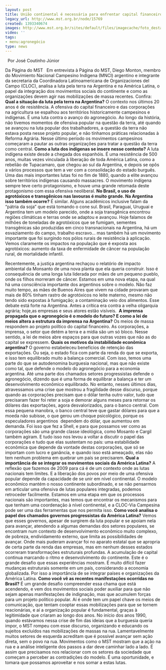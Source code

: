 ```yaml
---
layout: post
title: União continental é necessária para enfrentar capital financeiro
legacy_url: http://www.mst.org.br/node/15769
created: 1393340674
images: http://www.mst.org.br/sites/default/files/imagecache/foto_destaque/diego abre.JPG
video: ''
tags:
- menu:agronegócio
type: news
---
```



 
Por José Coutinho Júnior

Da Página do MST
 
Em entrevista à Página do MST, Diego Monton, membro do Movimiento Nacional Campesino Indigena (MNCI) argentino e integrante da secretaria da Coordinadora Latinoamericana de Organizaciones del Campo (CLOC), analisa a luta pela terra na Argentina e na América Latina, o papel da integração dos movimentos sociais do continente e como as organizações devem agir nas mobilizações de massa recentes.
Confira:
**Qual a situação da luta pela terra na Argentina?**
O contexto nos últimos 20 anos é de resistência. A ofensiva do capital financeiro e das corporações na agricultura se espalhou aos territórios historicamente campesinos e indígenas. É uma luta contra o avanço do agronegócio.
Ao longo da história, não tivemos momentos de ofensiva popular na questão da terra, até quando se avançou na luta popular dos trabalhadores, a questão da terra não estava posta nesse projeto popular, e não tínhamos práticas relacionadas à Reforma Agrária.
Nesse último período os movimentos campesinos começaram a pautar as outras organizações para tratar a questão da terra como central.
**Como a luta dos indígenas se insere nesse contexto?**
A luta indígena existe desde a chegada dos espanhóis. É uma resistência de 500 anos, muitas vezes vinculada à liberação de toda América Latina, como a rebelião de Tupacamaro, que chegou ao sul da Argentina, e depois se opôs a vários processos que tem a ver com a consolidação do estado burguês.
Uma das mais importantes lutas foi no fim de 1880, quando a elite avançou sobre territórios indígenas causando massacres. O movimento indígena sempre teve certo protagonismo, e houve uma grande retomada deste protagonismo com essa ofensiva neoliberal.
**No Brasil, o uso de agrotóxicos e transgênicos nas lavouras é muito grande. Na Argentina isso também ocorre?**
É similar. Alguns acadêmicos inclusive falam da “pátria da soja” que está tomando o cone sul. Brasil, Paraguai, Uruguai e Argentina tem um modelo parecido, onde a soja transgênica encontrou regiões climáticas e terras onde se adaptou e avançou.
Hoje falamos de milhões de toneladas de agrotóxicos que se fumigam, sementes transgênicas são produzidas em cinco transnacionais na Argentina, há um esvaziamento do campo, trabalho escravo... mas também há um movimento importante que foi surgindo nos pólos rurais de resistência à aplicação.
Vemos claramente os impactos na população que é exposta aos agrotóxicos: aumento da taxa de enfermidade de câncer na população rural, de mortalidade infantil. 

Recentemente, a justiça argentina rechaçou o relatório de impacto ambiental da Monsanto de uma nova planta que ela queria construir.
Isso é consequência de uma longa luta liderada por mães de um pequeno pueblo, onde os filhos morreram de câncer. Estamos em uma nova etapa, na qual há uma consciência importante dos argentinos sobre o modelo.
Não faz muito tempo, as mães de Buenos Aires que vivem na cidade provaram que mais de 80% tinham rastro de agrotóxicos no leite materno, mesmo não tendo sido expostas à fumigação; a contaminação veio dos alimentos.
Esse debate está forte na Argentina. Antes a crítica era contra a velha oligarquia agrária; hoje,as empresas e seus atores estão visíveis. 
**A imprensa propagada que o agronegócio é o modelo do futuro? E como a lei de meios altera a estrutura da imprensa na Argentina?**
Os meios de massa respondem ao projeto político do capital financeiro. As corporações, a imprensa, o setor que detém a terra e a mídia são um só bloco. Nesse sentido, a lei de meios abre espaços para que outras vozes que não as do capital se expressem.
**Quais os motivos da instabilidade econômica argentina?**
O governo estabeleceu benefícios de retenção das exportações. Ou seja, o estado fica com parte da renda do que se exporta, e isso tem equilibrado muito a balança comercial. Com isso, temos uma parte do que se autodenomina burguesia nacional, mas que não existe como tal, que defende o modelo do agronegócio para a economia argentina.
Até uma parte dos chamados setores progressistas defende o agronegócio, dizendo que é uma forma de equilibrar a balança e ter um desenvolvimento econômico equilibrado.
No entanto, nesses últimos dias, atravessamos uma crise que mostrou a fragilidade desse discurso, porque quando as corporações precisam que o dólar tenha outro valor, tudo que precisaram fazer foi reter a soja e demorar alguns meses para retornar os dólares das exportações, agora desvalorizados, para o banco central.
Com essa pequena manobra, o banco central teve que gastar dólares para que a moeda não subisse, o que gerou um choque psicológico, porque os especuladores argentinos  dependem do dólar, que aumentou em demanda.
Foi isso que fez a Shell, e para que possamos ver como as corporações são uma grande classe ideológica, como Mosanto e Cargil também agiram.
E tudo isso nos levou a voltar a discutir o papel das corporações e tudo que elas sustentam no país: uma estabilidade econômica que depende da vontade destas corporações, que só se importam com lucro e ganância, e quando isso está ameaçado, elas não tem nenhum problema em quebrar um país se precisarem.
**Qual a importância de se integrar os movimentos sociais da América Latina?**
A reflexão que fazemos de 2009 para cá é de um contexto onde as lutas nacionais tem limites. E a liberação dos povos por meio de uma ofensiva popular depende da capacidade de se unir em nível continental.
O modelo econômico mantém o nosso continente subordinado, e se não pensarmos em articular uma ofensiva de lutas populares integradas, podemos retroceder facilmente.
Estamos em uma etapa em que os processos nacionais são importantes, mas temos que encontrar os mecanismos para que tenham uma coordenação à nível continental, e a CLOC-Via Campesina pode ser uma das ferramentas que nos permita isso.
**Como você analisa o papel dos chamados governos progressistas da América Latina?**
Vemos que esses governos, apesar de surgirem da luta popular e se apoiam nela para avançar, atendendo a algumas demandas dos setores populares, se encontram num contexto de desenvolvimento econômico muito complexo, de pobreza, endividamento externo, que limita as possibilidades de avançar.
Onde mais puderam avançar foi no aparato estatal que se apropria de certa parte da renda das empresas, mas em nenhum desses estados ocorreram transformações estruturais profundas. A acumulação de capital continua marcando o ritmo e desenvolvimento do continente.
Este é o grande desafio que essas experiências mostram. É muito difícil fazer mudanças estruturais somente em um país, considerando a economia globalizada. Por isso a importância de se integrar países e organizações da América Latina.
**Como você vê as recentes manifestações ocorridas no Brasil?**
É um grande desafio compreender essa chama que está acendendo, e vem dos movimentos sociais poder auxiliar para que não sejam apenas manifestações de indignação, mas que acumulem forças para um projeto político popular.
Aí é onde tem um papel chave os meios de comunicação, que tentam cooptar essas mobilizações para que se tornem reacionárias, e aí a organização popular é fundamental, graças à legitimidade que criaram ao longo dos anos.
No início dos anos 1990, quando estávamos nessa crise de fim das ideias que a burguesia queria impor, o MST rompeu com esse discurso, organizando e educando os sujeitos excluídos nas mobilizações de massas na rua.
Lamentavelmente muitos setores de esquerda acreditam que é possível avançar sem ação direta, sem o povo na rua. Movimentos como o MST mostram que a ação na rua e a análise inteligente dos passos a dar deve caminhar lado a lado.
É assim que precisamos nos relacionar com os setores da sociedade que começam a perceber as contradições do modelo. É uma oportunidade, e tomara que possamos aproveitar e nos somar a estas lutas.

 
